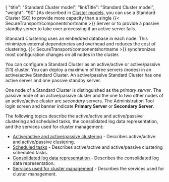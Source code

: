 {
    "title": "Standard Cluster model",
    "linkTitle": "Standard Cluster model",
    "weight": "90"
}As described in <a href="../../overview/c_st_deploy_models#Clusteri" class="MCXref xref">Cluster models</a>, you can use a Standard Cluster (SC) to provide more capacity than a single {{< SecureTransport/componentshortname  >}} Server or to provide a passive standby server to take over processing if an active server fails.

Standard Clustering uses an embedded database in each node. This minimizes external dependencies and overhead and reduces the cost of clustering. {{< SecureTransport/componentshortname  >}} synchronizes most configuration changes on all nodes in the cluster.

You can configure a Standard Cluster as an active/active or active/passive (1:1) cluster. You can deploy a maximum of three servers (nodes) in an active/active Standard Cluster. An active/passive Standard Cluster has one active server and one passive standby server.

One node of a Standard Cluster is distinguished as the *primary server*. The passive node of an active/passive cluster and the one to two other nodes of an active/active cluster are *secondary* servers. The Administration Tool login screen and banner indicate **Primary Server** or **Secondary Server**.

The following topics describe the active/active and active/passive clustering and scheduled tasks, the consolidated log data representation, and the services used for cluster management:

-   <a href="c_st_active-active_active-passive_clustering" class="MCXref xref">Active/active and active/passive clustering</a> - Describes active/active and active/passive clustering.
-   <a href="c_st_scheduled_tasks" class="MCXref xref">Scheduled tasks</a> - Describes active/active and active/passive clustering scheduled tasks.
-   <a href="c_st_consolidated_log_data_representation" class="MCXref xref">Consolidated log data representation</a> - Describes the consolidated log data representation.
-   <a href="c_st_services_used_for_cluster_management" class="MCXref xref">Services used for cluster management</a> - Describes the services used for cluster management.
